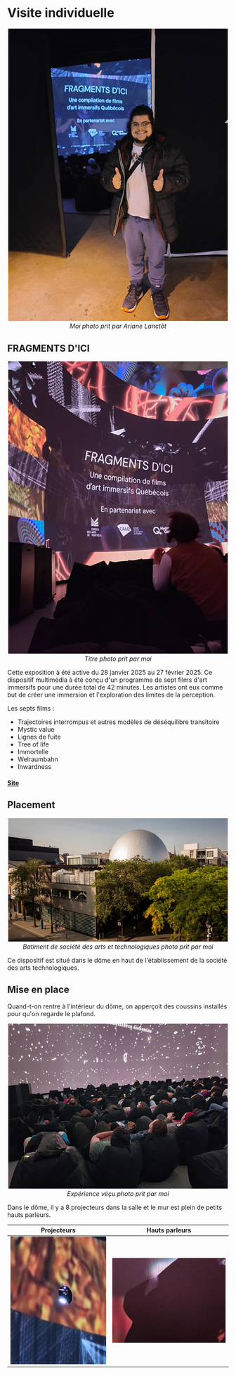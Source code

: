 # Visite individuelle

<p align="center">
  <img src="./photos/entrer_cedric.jpg" width="500px"><br>
  <i>Moi photo prit par Ariane Lanctôt</i>
</p>

## FRAGMENTS D'ICI

<p align="center">
  <img src="./photos/titre.jpg" width="500px"><br>
  <i>Titre photo prit par moi</i>
</p>

Cette exposition à été active du 28 janvier 2025 au 27 février 2025.
Ce dispositif multimédia à été conçu d'un programme de sept films d'art immersifs pour une durée total de 42 minutes. Les artistes ont eux comme but de créer une immersion et l'exploration des limites de la perception. 

Les septs films :
- Trajectoires interrompus et autres modèles de déséquilibre transitoire
- Mystic value
- Lignes de fuite
- Tree of life
- Immortelle
- Welraumbahn
- Inwardness

#### [Site](https://sat.qc.ca/fr/evenements/fragments-dici)

## Placement

<p align="center">
  <img src="./photos/toit.jpg" width="500px"><br>
  <i>Batiment de société des arts et technologiques photo prit par moi</i>
</p>

Ce dispositif est situé dans le dôme en haut de l'établissement de la société des arts technologiques.

## Mise en place

Quand-t-on rentre à l'intérieur du dôme, on apperçoit des coussins installés pour qu'on regarde le plafond.

<p align="center">
  <img src="./photos/experience.jpg" width="500px"><br>
  <i>Expérience véçu photo prit par moi</i>
</p>

Dans le dôme, il y a 8 projecteurs dans la salle et le mur est plein de petits hauts parleurs.

Projecteurs | Hauts parleurs
:-------------------------:|:---------------------------:
![Projecteurs](photos/projecteur.jpg)|![Hauts parleurs](photos/haut_parleur.jpg)
